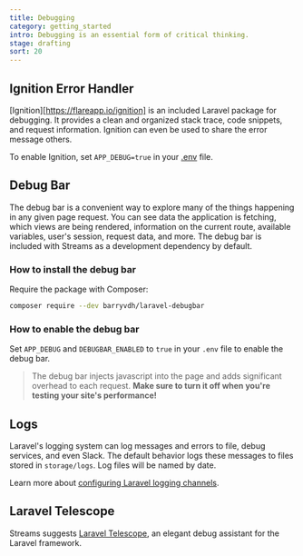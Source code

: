 ```yaml
---
title: Debugging
category: getting_started
intro: Debugging is an essential form of critical thinking.
stage: drafting
sort: 20
---
```


## Ignition Error Handler

[Ignition][https://flareapp.io/ignition] is an included Laravel package for debugging. It provides a clean and organized stack trace, code snippets, and request information. Ignition can even be used to share the error message others.

To enable Ignition, set `APP_DEBUG=true` in your [.env](/configuration#environment-variables) file.

## Debug Bar

The debug bar is a convenient way to explore many of the things happening in any given page request. You can see data the application is fetching, which views are being rendered, information on the current route, available variables, user's session, request data, and more. The debug bar is included with Streams as a development dependency by default.

### How to install the debug bar

Require the package with Composer:

``` bash
composer require --dev barryvdh/laravel-debugbar
```

### How to enable the debug bar

Set `APP_DEBUG` and `DEBUGBAR_ENABLED` to `true` in your `.env` file to enable the debug bar.

> The debug bar injects javascript into the page and adds significant overhead to each request. **Make sure to turn it off when you're testing your site's performance!**

## Logs

Laravel's logging system can log messages and errors to file, debug services, and even Slack. The default behavior logs these messages to files stored in `storage/logs`. Log files will be named by date.

Learn more about [configuring Laravel logging channels][logging].

## Laravel Telescope

Streams suggests [Laravel Telescope][telescope], an elegant debug assistant for the Laravel framework.

[composer]: https://getcomposer.org/
[telescope]: https://laravel.com/docs/telescope
[logging]: https://laravel.com/docs/logging#configuration
[ignition]: https://flareapp.io/docs/ignition-for-laravel/introduction
